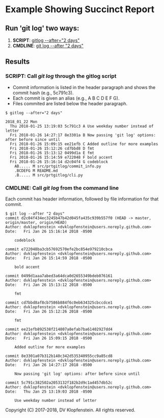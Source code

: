# Example Showing Succinct Report

## Run 'git log' two ways:

  1) **SCRIPT**: [gitlog --after="2 days"](#script-call-git-log-through-the-gitlog-script)    
  2) **CMDLINE**: [git log --after "2 days"](#cmdline-call-git-log-from-the-command-line)    

## Results

### SCRIPT: Call _git log_ through the gitlog script
  * Commit information is listed in the header paragraph and shows the commit hash (e.g., 5c791c3).    
  * Each commit is given an alias (e.g., A B C D E F G).    
  * Files commited are listed below the header paragraph.     

```
$ gitlog --after="2 days"

2018_01_22 Mon
  Thu 2018-01-25 13:19:03 5c791c3 A Use weekday number instead of letter
  Fri 2018-01-26 14:27:17 8e3301a B Now passing 'git log' options: after before since until
  Fri 2018-01-26 15:09:15 ee21efb C Added outline for more examples
  Fri 2018-01-26 15:12:26 cd7bbd8 D fmt
  Fri 2018-01-26 15:13:12 0499d1a E fmt
  Fri 2018-01-26 15:14:59 e722048 F bold accent
  Fri 2018-01-26 15:16:14 d2c04f4 G codeblock
    AB..... M src/prtgitlog/commit_info.py
    .BCDEFG M README.md
    .B..... M src/prtgitlog/cli.py
```

### CMDLINE: Call _git log_ from the command line
Each commit has header information, followed by file information for that commit.    

```
$ git log --after "2 days"
commit d2c04f434ec3245b47b42d045fa435c939b557f0 (HEAD -> master, origin/master, origin/HEAD)
Author: dvklopfenstein <dvklopfenstein@users.noreply.github.com>
Date:   Fri Jan 26 15:16:14 2018 -0500

    codeblock

commit e722048ba3cb57692570efe2bc854e979210cbca
Author: dvklopfenstein <dvklopfenstein@users.noreply.github.com>
Date:   Fri Jan 26 15:14:59 2018 -0500

    bold accent

commit 0499d1aaa7abed3a64dca0d2655349bdeb076161
Author: dvklopfenstein <dvklopfenstein@users.noreply.github.com>
Date:   Fri Jan 26 15:13:12 2018 -0500

    fmt

commit cd7bbd8af8cb7586b884f6c0eb634325cbccdce1
Author: dvklopfenstein <dvklopfenstein@users.noreply.github.com>
Date:   Fri Jan 26 15:12:26 2018 -0500

    fmt

commit ee21efb892538f214807a8efab7ba61402927dd4
Author: dvklopfenstein <dvklopfenstein@users.noreply.github.com>
Date:   Fri Jan 26 15:09:15 2018 -0500

    Added outline for more examples

commit 8e3301a07b312b140c342d535340955cc9a85cd8
Author: dvklopfenstein <dvklopfenstein@users.noreply.github.com>
Date:   Fri Jan 26 14:27:17 2018 -0500

    Now passing 'git log' options: after before since until

commit 5c791c382502a2053132f182b2d9c1ad457db52c
Author: dvklopfenstein <dvklopfenstein@users.noreply.github.com>
Date:   Thu Jan 25 13:19:03 2018 -0500

    Use weekday number instead of letter
```

Copyright (C) 2017-2018, DV Klopfenstein. All rights reserved.
